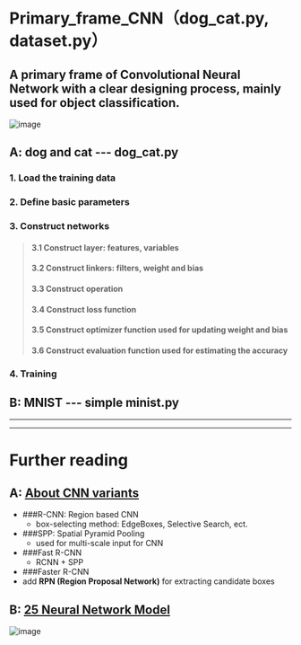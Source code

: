 Primary_frame_CNN（dog_cat.py, dataset.py）  
============
A primary frame of Convolutional Neural Network with a clear designing process, mainly used for object classification.  
------------
![image](https://github.com/Menglinucas/Primary_frame_CNN/blob/master/CNN.PNG)  

## A: dog and cat --- dog_cat.py
### 1. Load the training data  
### 2. Define basic parameters  
### 3. Construct networks  
> ####  3.1 Construct layer: features, variables  
> ####  3.2 Construct linkers: filters, weight and bias  
> ####  3.3 Construct operation  
> ####  3.4 Construct loss function  
> ####  3.5 Construct optimizer function used for updating weight and bias  
> ####  3.6 Construct evaluation function used for estimating the accuracy  
### 4. Training  

## B: MNIST --- simple minist.py  
************************************************************************************  
************************************************************************************  
Further reading  
===============  
## A: [About CNN variants](https://www.cnblogs.com/skyfsm/p/6806246.html)  
* ###R-CNN: Region based CNN  
  * box-selecting method: EdgeBoxes, Selective Search, ect.  
* ###SPP: Spatial Pyramid Pooling  
  * used for multi-scale input for CNN  
* ###Fast R-CNN  
  * RCNN + SPP  
* ###Faster R-CNN  
* add **RPN (Region Proposal Network)** for extracting candidate boxes  
  
## B: [25 Neural Network Model](http://blog.csdn.net/qq_35082030/article/details/73368962)  
![image](https://github.com/Menglinucas/Primary_frame_CNN/blob/master/NN.jpg)
